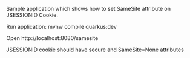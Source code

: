 Sample application which shows how to set SameSite attribute on JSESSIONID Cookie.

Run application:
mvnw compile quarkus:dev

Open http://localhost:8080/samesite 

JSESSIONID cookie should have secure and SameSite=None attributes
